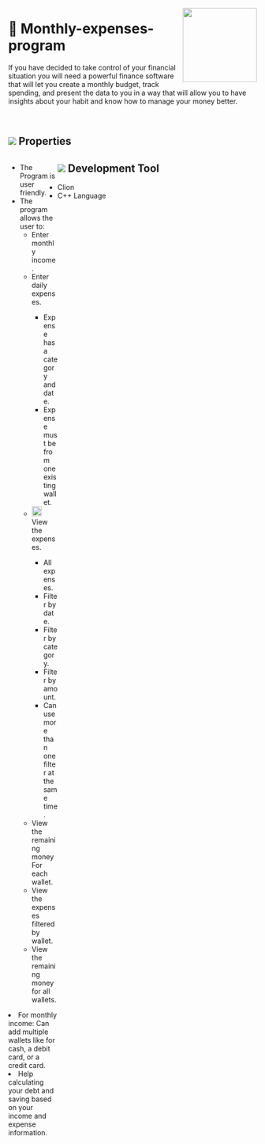 <p><img align="right" src="https://ums.asu.edu.eg/images/logo.png" width="150" "></p>
<p><h1>📌 Monthly-expenses-program</h1></p>
 <p>If you have decided to take control of your financial situation you will need a powerful finance software that will let you create a monthly budget, track spending, and present the data to you in a way that will allow you to have insights about your habit and know how to manage your money better.</p><br/>
 <h2><img src="https://img.icons8.com/ios/50/4a90e2/table-properties.png"/> Properties</h2>
<div style="float:left; width:100;">
<ul>
  <li>The Program is  user friendly.</li>
  <li>The program allows the user to: 
     <ul>
 <li>Enter monthly income.</li>
<li>Enter daily expenses.</li>
<ul>
<li> Expense has a category and date.</li>
<li>Expense must be from one existing wallet.</li>
 </ul>
<li><img src="https://img.icons8.com/ios-filled/50/4a90e2/search.png"width="20"/> View the expenses.</li>
<ul>
<li>All expenses.</li>
<li>Filter by date.</li>
<li>Filter by category.</li>
<li>Filter by amount.</li>
<li>Can use more than one filter at the same time.</li>
 </ul>
<li>View the remaining money For each wallet.</li>
<li>View the expenses filtered by wallet.</li>
<li>View the remaining money for all wallets.</li>
 
 </ul>
 </ul>
<li>For monthly income: Can add multiple wallets like for cash, a debit card, or a credit card.</li>
<li>Help calculating your debt and saving based on your income and expense information.</li>  
</ul></div> 
 
 <h2><img <img src="https://img.icons8.com/ios/50/4a90e2/accessibility-tools.png"/> Development Tool</h2>
 <ul>
 <li>Clion</li>
 <li>C++ Language</li>
 </ul>
 


